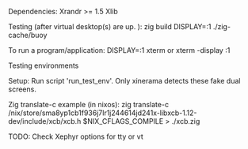 Dependencies:
Xrandr >= 1.5
Xlib



Testing (after virtual desktop(s) are up. ):
zig build
DISPLAY=:1 ./zig-cache/buoy


To run a program/application:
DISPLAY=:1 xterm
or
xterm -display :1


Testing environments

Setup:
Run script 'run_test_env'. Only xinerama detects these fake dual screens.



Zig translate-c example (in nixos):
zig translate-c /nix/store/sma8yp1cb1f936j7lr1j244614jd241x-libxcb-1.12-dev/include/xcb/xcb.h $NIX_CFLAGS_COMPILE > ./xcb.zig


TODO:
Check Xephyr options for tty or vt
